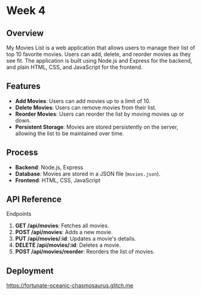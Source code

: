 # Week 4 

## Overview
My Movies List is a web application that allows users to manage their list of top 10 favorite movies. Users can add, delete, and reorder movies as they see fit. The application is built using Node.js and Express for the backend, and plain HTML, CSS, and JavaScript for the frontend.

## Features
- **Add Movies**: Users can add movies up to a limit of 10.
- **Delete Movies**: Users can remove movies from their list.
- **Reorder Movies**: Users can reorder the list by moving movies up or down.
- **Persistent Storage**: Movies are stored persistently on the server, allowing the list to be maintained over time.

## Process
- **Backend**: Node.js, Express
- **Database**: Movies are stored in a JSON file (`movies.json`).
- **Frontend**: HTML, CSS, JavaScript 

## API Reference
Endpoints
1. **GET /api/movies**: Fetches all movies.
2. **POST /api/movies**: Adds a new movie.
3. **PUT /api/movies/:id**: Updates a movie's details.
4. **DELETE /api/movies/:id**: Deletes a movie.
5. **POST /api/movies/reorder**: Reorders the list of movies.

## Deployment
https://fortunate-oceanic-chasmosaurus.glitch.me
